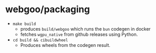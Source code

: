 # webgoo/packaging

- `make build`
  - produces `build/webgoo` which runs the `bun` codegen in docker
  - fetches `wgpu_native` from github releases using Python.
- `cd build && cibuildwheel`
  - Produces wheels from the codegen result.
